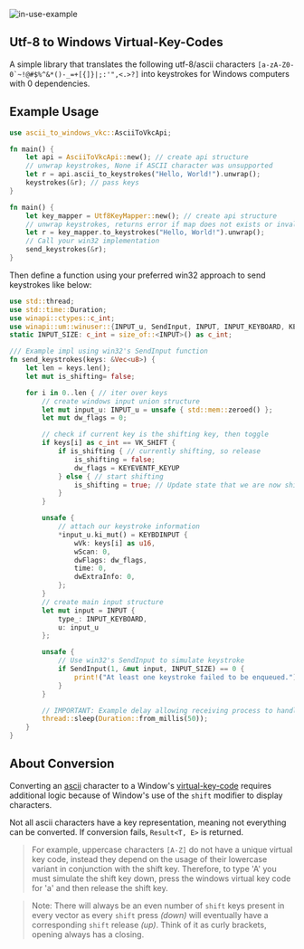 ![in-use-example](https://github.com/user-attachments/assets/c281a87f-24f4-44ad-8922-f263bbe8c642)

## Utf-8 to Windows Virtual-Key-Codes

A simple library that translates the following utf-8/ascii characters <code>[a-zA-Z0-0&#96;~!@#$%^&*()-_=+[{]}\|;:'",<.>?]</code> into keystrokes for Windows computers with 0 dependencies.

## Example Usage

```rs
use ascii_to_windows_vkc::AsciiToVkcApi;

fn main() {
    let api = AsciiToVkcApi::new(); // create api structure
    // unwrap keystrokes, None if ASCII character was unsupported
    let r = api.ascii_to_keystrokes("Hello, World!").unwrap();
    keystrokes(&r); // pass keys
}

fn main() {
    let key_mapper = Utf8KeyMapper::new(); // create api structure
    // unwrap keystrokes, returns error if map does not exists or invalid character
    let r = key_mapper.to_keystrokes("Hello, World!").unwrap();
    // Call your win32 implementation
    send_keystrokes(&r);
}
```

Then define a function using your preferred win32 approach to send keystrokes like below:

```rs
use std::thread;
use std::time::Duration;
use winapi::ctypes::c_int;
use winapi::um::winuser::{INPUT_u, SendInput, INPUT, INPUT_KEYBOARD, KEYBDINPUT, KEYEVENTF_KEYUP, VK_SHIFT};
static INPUT_SIZE: c_int = size_of::<INPUT>() as c_int;

/// Example impl using win32's SendInput function
fn send_keystrokes(keys: &Vec<u8>) {
    let len = keys.len();
    let mut is_shifting= false;

    for i in 0..len { // iter over keys
        // create windows input union structure
        let mut input_u: INPUT_u = unsafe { std::mem::zeroed() };
        let mut dw_flags = 0;

        // check if current key is the shifting key, then toggle
        if keys[i] as c_int == VK_SHIFT {
            if is_shifting { // currently shifting, so release
                is_shifting = false;
                dw_flags = KEYEVENTF_KEYUP
            } else { // start shifting
                is_shifting = true; // Update state that we are now shifting
            }
        }

        unsafe {
            // attach our keystroke information
            *input_u.ki_mut() = KEYBDINPUT {
                wVk: keys[i] as u16,
                wScan: 0,
                dwFlags: dw_flags,
                time: 0,
                dwExtraInfo: 0,
            };
        }
        // create main input structure
        let mut input = INPUT {
            type_: INPUT_KEYBOARD,
            u: input_u
        };

        unsafe {
            // Use win32's SendInput to simulate keystroke
            if SendInput(1, &mut input, INPUT_SIZE) == 0 {
                print!("At least one keystroke failed to be enqueued.");
            }
        }

        // IMPORTANT: Example delay allowing receiving process to handle keystrokes before receiving more
        thread::sleep(Duration::from_millis(50));
    }
}
```


## About Conversion

Converting an [ascii](https://www.ascii-code.com/) character to a Window's [virtual-key-code](https://learn.microsoft.com/en-us/windows/win32/inputdev/virtual-key-codes) requires additional logic because of Window's use of the `shift` modifier to display characters.

Not all ascii characters have a key representation, meaning not everything can be converted. If conversion fails, `Result<T, E>` is returned.

> For example, uppercase characters `[A-Z]` do not have a unique virtual key code, instead they depend on the usage of their lowercase variant in conjunction with the shift key. Therefore, to type 'A' you must simulate the shift key down, press the windows virtual key code for 'a' and then release the shift key.

> Note: There will always be an even number of `shift` keys present in every vector as every `shift` press _(down)_ will eventually have a corresponding `shift` release _(up)_. Think of it as curly brackets, opening always has a closing.
